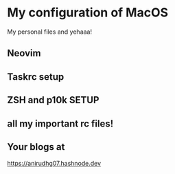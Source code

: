 # My configuration of MacOS
My personal files and yehaaa!

## Neovim 
## Taskrc setup
## ZSH and p10k SETUP
## all my important rc files!

## Your blogs at 
https://anirudhg07.hashnode.dev


